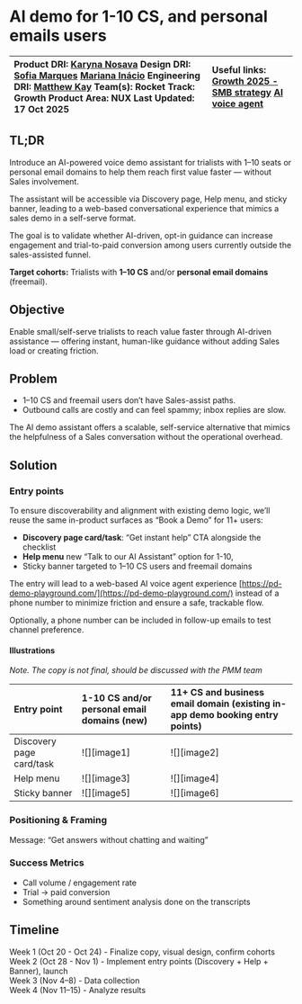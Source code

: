 # AI demo for 1-10 CS, and personal emails users

| Product DRI: [‌Karyna‌ Nosava‌](mailto:karyna.nosava@pandadoc.com) Design DRI:  [Sofia Marques](mailto:sofia.marques@pandadoc.com) [Mariana Inácio](mailto:mariana.inacio@pandadoc.com) Engineering DRI: [Matthew Kay](mailto:matthew.kay@pandadoc.com) Team(s): Rocket Track: Growth Product Area: NUX Last Updated: 17 Oct 2025 | Useful links: [Growth 2025 \- SMB strategy](https://docs.google.com/document/d/1u3VsCDAy7OeeHrXgn8LKh0F7rATXFENcG2DXkmdMQAk/edit?tab=t.0#heading=h.3aoz0rmbwwfu) [AI voice agent](https://pd-demo-playground.com/)  |
| :---- | :---- |

## TL;DR

Introduce an AI-powered voice demo assistant for trialists with 1–10 seats or personal email domains to help them reach first value faster — without Sales involvement.

The assistant will be accessible via Discovery page, Help menu, and sticky banner, leading to a web-based conversational experience that mimics a sales demo in a self-serve format.

The goal is to validate whether AI-driven, opt-in guidance can increase engagement and trial-to-paid conversion among users currently outside the sales-assisted funnel.

**Target cohorts:** Trialists with **1–10 CS** and/or **personal email domains** (freemail).

## Objective

Enable small/self-serve trialists to reach value faster through AI-driven assistance — offering instant, human-like guidance without adding Sales load or creating friction.

## Problem

* 1–10 CS and freemail users don’t have Sales-assist paths.  
* Outbound calls are costly and can feel spammy; inbox replies are slow.

The AI demo assistant offers a scalable, self-service alternative that mimics the helpfulness of a Sales conversation without the operational overhead.

## Solution

### Entry points 

To ensure discoverability and alignment with existing demo logic, we’ll reuse the same in-product surfaces as “Book a Demo” for 11+ users:

* **Discovery page card/task**: “Get instant help” CTA alongside the checklist  
* **Help menu** new “Talk to our AI Assistant” option for 1-10,   
* Sticky banner targeted to 1–10 CS users and freemail domains

The entry will lead to a web-based AI voice agent experience [https://pd-demo-playground.com/](https://pd-demo-playground.com/)  instead of a phone number to minimize friction and ensure a safe, trackable flow.

Optionally, a phone number can be included in follow-up emails to test channel preference.

#### Illustrations 

*Note. The copy is not final, should be discussed with the PMM team*

| Entry point | 1-10 CS and/or personal email domains (new) | 11+ CS and business email domain (existing in-app demo booking entry points) |
| :---- | :---- | :---- |
| Discovery page card/task | ![][image1] | ![][image2] |
| Help menu | ![][image3] | ![][image4] |
| Sticky banner | ![][image5] | ![][image6] |

### Positioning & Framing

Message: “Get answers without chatting and waiting”

### Success Metrics

* Call volume / engagement rate  
* Trial \-\> paid conversion  
* Something around sentiment analysis done on the transcripts

## Timeline

Week 1 (Oct 20 \- Oct 24\) \- Finalize copy, visual design, confirm cohorts  
Week 2 (Oct 28 \- Nov 1\) \- Implement entry points (Discovery \+ Help \+ Banner), launch  
Week 3 (Nov 4–8) \- Data collection  
Week 4 (Nov 11–15)  \- Analyze results